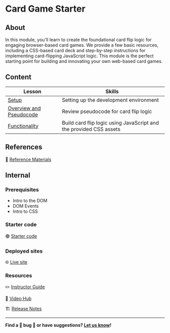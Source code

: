 <h1>
  <span class="prefix"></span>
  <span class="headline">Card Game Starter</span>
</h1>

## About

In this module, you'll learn to create the foundational card flip logic for engaging browser-based card games. We provide a few basic resources, including a CSS-based card deck and step-by-step instructions for implementing card-flipping JavaScript logic. This module is the perfect starting point for building and innovating your own web-based card games.

## Content

| Lesson                                                         | Skills                                                             |
| -------------------------------------------------------------- | ------------------------------------------------------------------ |
| [Setup](./setup/README.md)                                     | Setting up the development environment                             |
| [Overview and Pseudocode](./overview-and-pseudocode/README.md) | Review pseudocode for card flip logic                              |
| [Functionality](./functionality/README.md)                     | Build card flip logic using JavaScript and the provided CSS assets |

## References

📖 [Reference Materials](./references/README.md)

## Internal

### Prerequisites

- Intro to the DOM
- DOM Events
- Intro to CSS

### Starter code

🟢 [Starter code](https://git.generalassemb.ly/modular-curriculum-all-courses/card-game-starter-code)

### Deployed sites

🌐 [Live site](https://flippin-awesome.surge.sh/)

### Resources

✏️ [Instructor Guide](./internal-resources/instructor-guide.md)

🎥 [Video Hub](./internal-resources/video-hub.md)

🏗️ [Release Notes](./internal-resources/release-notes.md)

---

**Find a 👾 bug 👾 or have suggestions? [Let us know](https://pages.git.generalassemb.ly/modular-curriculum-all-courses/universal-resources-internal/module-feedback)!**
